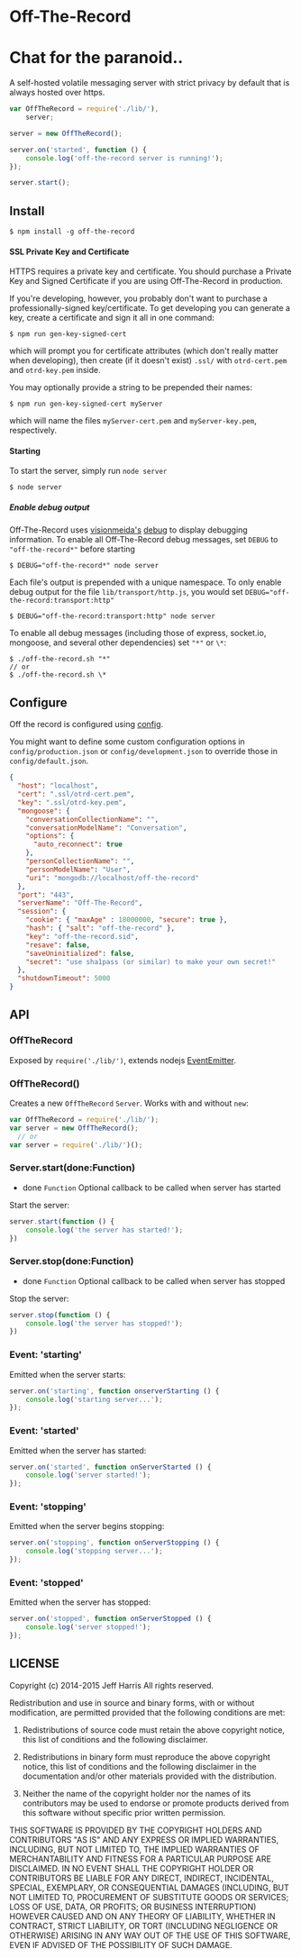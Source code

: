Off-The-Record 
==============

# Chat for the paranoid.. 

A self-hosted volatile messaging server with strict privacy by default that is always hosted over https.

```javascript
var OffTheRecord = require('./lib/'),
    server;

server = new OffTheRecord();

server.on('started', function () {
    console.log('off-the-record server is running!');
});

server.start();
```

## Install

    $ npm install -g off-the-record

#### SSL Private Key and Certificate

HTTPS requires a private key and certificate.  You should purchase a Private Key and Signed Certificate if you are using Off-The-Record in production.

If you're developing, however, you probably don't want to purchase a professionally-signed key/certificate.  To get developing you can generate a key, create a certificate and sign it all in one command:

    $ npm run gen-key-signed-cert

which will prompt you for certificate attributes (which don't really matter when developing), then create (if it doesn't exist) `.ssl/` with `otrd-cert.pem` and `otrd-key.pem` inside.

You may optionally provide a string to be prepended their names:

    $ npm run gen-key-signed-cert myServer

which will name the files `myServer-cert.pem` and `myServer-key.pem`, respectively.

#### Starting 
To start the server, simply run `node server`

    $ node server

##### Enable debug output
Off-The-Record uses [visionmeida's](https://github.com/visionmedia) [debug](https://github.com/visionmedia/debug) to display debugging information.  To enable all Off-The-Record debug messages, set `DEBUG` to `"off-the-record*"` before starting

    $ DEBUG="off-the-record*" node server

Each file's output is prepended with a unique namespace.  To only enable debug output for the file `lib/transport/http.js`, you would set `DEBUG="off-the-record:transport:http"`

    $ DEBUG="off-the-record:transport:http" node server

To enable all debug messages (including those of express, socket.io, mongoose, and several other dependencies) set  `"*"` or `\*`:

    $ ./off-the-record.sh "*"
    // or
    $ ./off-the-record.sh \*

## Configure
Off the record is configured using [config](https://github.com/lorenwest/node-config).

You might want to define some custom configuration options in `config/production.json` or `config/development.json` to override those in `config/default.json`.

```json
{
  "host": "localhost", 
  "cert": ".ssl/otrd-cert.pem",
  "key": ".ssl/otrd-key.pem",
  "mongoose": {
    "conversationCollectionName": "",
    "conversationModelName": "Conversation",
    "options": {
      "auto_reconnect": true
    },
    "personCollectionName": "",
    "personModelName": "User",
    "uri": "mongodb://localhost/off-the-record"
  },
  "port": "443",
  "serverName": "Off-The-Record",
  "session": {
    "cookie": { "maxAge" : 18000000, "secure": true }, 
    "hash": { "salt": "off-the-record" },
    "key": "off-the-record.sid",
    "resave": false,
    "saveUninitialized": false,
    "secret": "use sha1pass (or similar) to make your own secret!"
  },
  "shutdownTimeout": 5000
}
```

## API

### OffTheRecord
Exposed by `require('./lib/')`, extends nodejs [EventEmitter](http://nodejs.org/api/events.html#events_class_events_eventemitter).

### OffTheRecord()
Creates a new `OffTheRecord` `Server`.  Works with and without `new`:

```javascript
var OffTheRecord = require('./lib/');
var server = new OffTheRecord();
  // or
var server = require('./lib/')();
```

### Server.start(done:Function)
* done `Function` Optional callback to be called when server has started

Start the server:
```javascript
server.start(function () {
    console.log('the server has started!');
})
```

### Server.stop(done:Function)
* done `Function` Optional callback to be called when server has stopped

Stop the server:
```javascript
server.stop(function () {
    console.log('the server has stopped!');
})
```

### Event: 'starting'
Emitted when the server starts:

```javascript
server.on('starting', function onserverStarting () {
    console.log('starting server...');
});
```

### Event: 'started'
Emitted when the server has started:

```javascript
server.on('started', function onServerStarted () {
    console.log('server started!');
});
```

### Event: 'stopping'
Emitted when the server begins stopping:

```javascript
server.on('stopping', function onServerStopping () {
    console.log('stopping server...');
});
```

### Event: 'stopped'
Emitted when the server has stopped:

```javascript
server.on('stopped', function onServerStopped () {
    console.log('server stopped!');
});
```

## LICENSE
Copyright (c) 2014-2015 Jeff Harris
All rights reserved.

Redistribution and use in source and binary forms, with or without modification, are permitted provided that the following conditions are met:

1. Redistributions of source code must retain the above copyright notice, this list of conditions and the following disclaimer.

2. Redistributions in binary form must reproduce the above copyright notice, this list of conditions and the following disclaimer in the documentation and/or other materials provided with the distribution.

3. Neither the name of the copyright holder nor the names of its contributors may be used to endorse or promote products derived from this software without specific prior written permission.

THIS SOFTWARE IS PROVIDED BY THE COPYRIGHT HOLDERS AND CONTRIBUTORS "AS IS" AND ANY EXPRESS OR IMPLIED WARRANTIES, INCLUDING, BUT NOT LIMITED TO, THE IMPLIED WARRANTIES OF MERCHANTABILITY AND FITNESS FOR A PARTICULAR PURPOSE ARE DISCLAIMED. IN NO EVENT SHALL THE COPYRIGHT HOLDER OR CONTRIBUTORS BE LIABLE FOR ANY DIRECT, INDIRECT, INCIDENTAL, SPECIAL, EXEMPLARY, OR CONSEQUENTIAL DAMAGES (INCLUDING, BUT NOT LIMITED TO, PROCUREMENT OF SUBSTITUTE GOODS OR SERVICES; LOSS OF USE, DATA, OR PROFITS; OR BUSINESS INTERRUPTION) HOWEVER CAUSED AND ON ANY THEORY OF LIABILITY, WHETHER IN CONTRACT, STRICT LIABILITY, OR TORT (INCLUDING NEGLIGENCE OR OTHERWISE) ARISING IN ANY WAY OUT OF THE USE OF THIS SOFTWARE, EVEN IF ADVISED OF THE POSSIBILITY OF SUCH DAMAGE.
